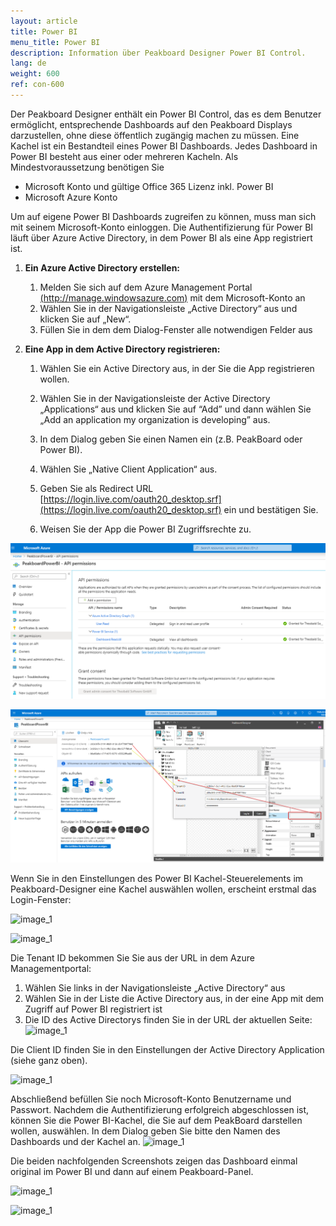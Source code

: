 ```yaml
---
layout: article
title: Power BI  
menu_title: Power BI
description: Information über Peakboard Designer Power BI Control.
lang: de
weight: 600
ref: con-600
---
```


Der Peakboard Designer enthält ein Power BI Control, das es dem Benutzer ermöglicht, entsprechende Dashboards auf den Peakboard Displays darzustellen, ohne diese öffentlich zugängig machen zu müssen. Eine Kachel ist ein Bestandteil eines Power BI Dashboards. Jedes Dashboard in Power BI besteht aus einer oder mehreren Kacheln. Als Mindestvoraussetzung benötigen Sie

* Microsoft Konto und gültige Office 365 Lizenz inkl. Power BI
* Microsoft Azure Konto

Um auf eigene Power BI Dashboards zugreifen zu können, muss man sich mit seinem Microsoft-Konto einloggen. Die Authentifizierung für Power BI läuft über Azure Active Directory, in dem Power BI als eine App registriert ist.

1. **Ein Azure Active Directory erstellen:**

    1. Melden Sie sich auf dem Azure Management Portal [(http://manage.windowsazure.com)](http://manage.windowsazure.com) mit dem Microsoft-Konto an
    2. Wählen Sie in der Navigationsleiste „Active Directory“ aus und klicken Sie auf „New“.
    3. Füllen Sie in dem dem Dialog-Fenster alle notwendigen Felder aus

2. **Eine App in dem Active Directory registrieren:**

    1. Wählen Sie ein Active Directory aus, in der Sie die App registrieren wollen.

    2. Wählen Sie in der Navigationsleiste der Active Directory „Applications“ aus und klicken Sie auf “Add” und dann wählen Sie „Add an application my organization is developing” aus.

    3. In dem Dialog geben Sie einen Namen ein (z.B. PeakBoard oder Power BI).

    4. Wählen Sie „Native Client Application“ aus.

    5. Geben Sie als Redirect URL [https://login.live.com/oauth20_desktop.srf](https://login.live.com/oauth20_desktop.srf) ein und bestätigen Sie.

    6. Weisen Sie der App die Power BI Zugriffsrechte zu.

![image_1](/assets/images/Controls/Controls-Power/ControlsPowerBI02.png)


![image_1](/assets/images/Controls/Controls-Power/ControlsPowerBI03.png)

Wenn Sie in den Einstellungen des Power BI Kachel-Steuerelements im Peakboard-Designer eine Kachel auswählen wollen, erscheint erstmal das Login-Fenster:

![image_1](/assets/images/Controls/Controls-Power/ControlsPowerBI04.png)

![image_1](/assets/images/Controls/Controls-Power/ControlsPowerBI05.png)

Die Tenant ID bekommen Sie Sie aus der URL in dem Azure Managementportal:

  1. Wählen Sie links in der Navigationsleiste „Active Directory“ aus
  2. Wählen Sie in der Liste die Active Directory aus, in der eine App mit dem Zugriff auf Power BI registriert ist
  3. Die ID des Active Directorys finden Sie in der URL der aktuellen Seite:
![image_1](/assets/images/Controls/Controls-Power/ControlsPowerBI06.png)

Die Client ID finden Sie in den Einstellungen der Active Directory Application (siehe ganz oben).

![image_1](/assets/images/Controls/Controls-Power/ControlsPowerBI07.png)

Abschließend befüllen Sie noch Microsoft-Konto Benutzername und Passwort. Nachdem die Authentifizierung erfolgreich abgeschlossen ist, können Sie die Power BI-Kachel, die Sie auf dem PeakBoard darstellen wollen, auswählen. In dem Dialog geben Sie bitte den Namen des Dashboards und der Kachel an.
![image_1](/assets/images/Controls/Controls-Power/ControlsPowerBI08.png)

Die beiden nachfolgenden Screenshots zeigen das Dashboard einmal original im Power BI und dann auf einem Peakboard-Panel.

![image_1](/assets/images/Controls/Controls-Power/ControlsPowerBI09.png)

![image_1](/assets/images/Controls/Controls-Power/ControlsPowerBI10.png)
